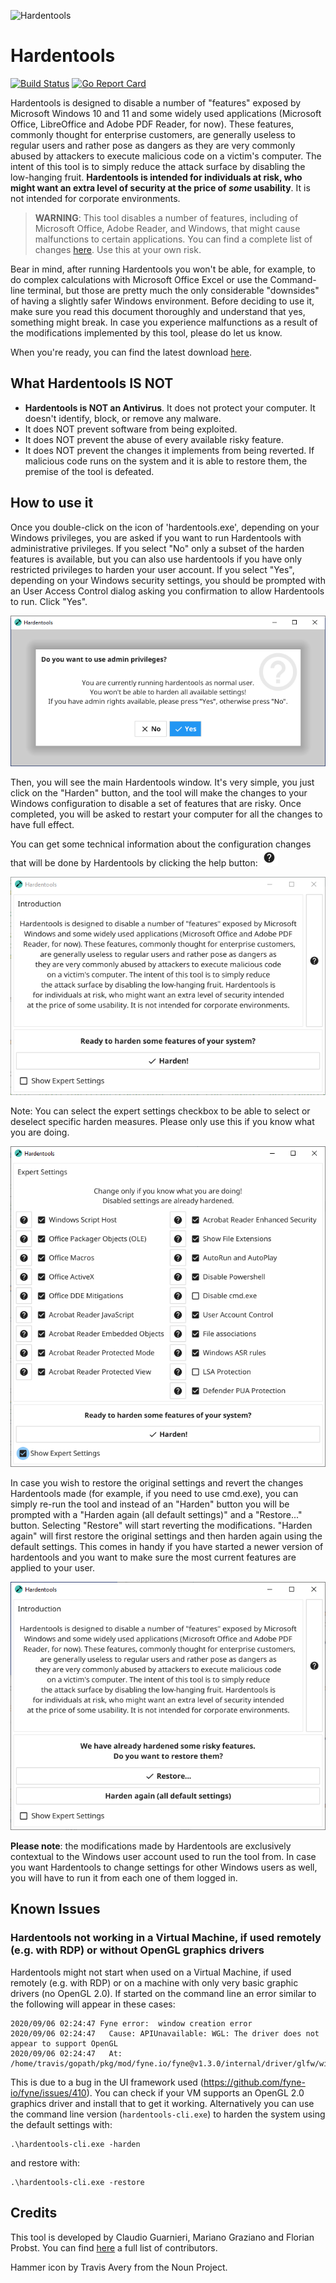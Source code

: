 ![Hardentools](https://github.com/securitywithoutborders/hardentools/raw/master/graphics/icon@128.png)

# Hardentools

[![Build Status](https://travis-ci.org/securitywithoutborders/hardentools.svg?branch=master)](https://travis-ci.org/securitywithoutborders/hardentools)
[![Go Report Card][goreportcard-badge]][goreportcard]

Hardentools is designed to disable a number of "features" exposed by Microsoft Windows 10 and 11 and some widely used applications (Microsoft Office, LibreOffice and Adobe PDF Reader, for now). These features, commonly thought for enterprise customers, are generally useless to regular users and rather pose as dangers as they are very commonly abused by attackers to execute malicious code on a victim's computer. The intent of this tool is to simply reduce the attack surface by disabling the low-hanging fruit. **Hardentools is intended for individuals at risk, who might want an extra level of security at the price of *some* usability**. It is not intended for corporate environments.

> **WARNING**: This tool disables a number of features, including of Microsoft Office, Adobe Reader, and Windows, that might cause malfunctions to certain applications. You can find a complete list of changes [here](https://github.com/securitywithoutborders/hardentools/wiki). Use this at your own risk.

Bear in mind, after running Hardentools you won't be able, for example, to do complex calculations with Microsoft Office Excel or use the Command-line terminal, but those are pretty much the only considerable "downsides" of having a slightly safer Windows environment. Before deciding to use it, make sure you read this document thoroughly and understand that yes, something might break. In case you experience malfunctions as a result of the modifications implemented by this tool, please do let us know.

When you're ready, you can find the latest download [here](https://github.com/securitywithoutborders/hardentools/releases).


## What Hardentools IS NOT

- **Hardentools is NOT an Antivirus**. It does not protect your computer. It doesn't identify, block, or remove any malware.
- It does NOT prevent software from being exploited.
- It does NOT prevent the abuse of every available risky feature.
- It does NOT prevent the changes it implements from being reverted. If malicious code runs on the system and it is able to restore them, the premise of the tool is defeated.


## How to use it

Once you double-click on the icon of 'hardentools.exe', depending on your Windows privileges, you are asked if you want to run Hardentools with administrative privileges. If you select "No" only a subset of the harden features is available, but you can also use hardentools if you have only restricted privileges to harden your user account. If you select "Yes", depending on your Windows security settings, you should be prompted with an User Access Control dialog asking you confirmation to allow Hardentools to run. Click "Yes".

![AdminPrivilegesDialogScreenshot](./graphics/AdminPrivDialog.png)

Then, you will see the main Hardentools window. It's very simple, you just click on the "Harden" button, and the tool will make the changes to your Windows configuration to disable a set of features that are risky. Once completed, you will be asked to restart your computer for all the changes to have full effect.

You can get some technical information about the configuration changes that will be done by Hardentools by clicking the help button: ![MainWindowScreenshot](./graphics/helpButtonSymbol.png)

![MainWindowScreenshot](./graphics/MainWindow.png)

Note: You can select the expert settings checkbox to be able to select or deselect specific harden measures. Please only use this if you know what you are doing.

![MainWindowExpertScreenshot](./graphics/MainWindowExpert.png)

In case you wish to restore the original settings and revert the changes Hardentools made (for example, if you need to use cmd.exe), you can simply re-run the tool and instead of an "Harden" button you will be prompted with a "Harden again (all default settings)" and a "Restore..." button. Selecting "Restore" will start reverting the modifications. "Harden again" will first restore the original settings and then harden again using the default settings. This comes in handy if you have started a newer version of hardentools and you want to make sure the most current features are applied to your user.

![MainWindowsHardenedScreenshot](./graphics/AlreadyHardened.png)

**Please note**: the modifications made by Hardentools are exclusively contextual to the Windows user account used to run the tool from. In case you want Hardentools to change settings for other Windows users as well, you will have to run it from each one of them logged in.

## Known Issues
### Hardentools not working in a Virtual Machine, if used remotely (e.g. with RDP) or without OpenGL graphics drivers

Hardentools might not start when used on a Virtual Machine, if used remotely (e.g. with RDP) or on a machine with only very basic graphic drivers (no OpenGL 2.0). If started on the command line an error similar to the following will appear in these cases:
```
2020/09/06 02:24:47 Fyne error:  window creation error
2020/09/06 02:24:47   Cause: APIUnavailable: WGL: The driver does not appear to support OpenGL
2020/09/06 02:24:47   At: /home/travis/gopath/pkg/mod/fyne.io/fyne@v1.3.0/internal/driver/glfw/window.go:1133
```

This is due to a bug in the UI framework used (https://github.com/fyne-io/fyne/issues/410). You can check if your VM supports an OpenGL 2.0 graphics driver and install that to get it working. Alternatively you can use the command line version (`hardentools-cli.exe`) to harden the system using the default settings with:

    .\hardentools-cli.exe -harden

and restore with:

    .\hardentools-cli.exe -restore


## Credits

This tool is developed by Claudio Guarnieri, Mariano Graziano and Florian Probst. You can find [here](https://github.com/securitywithoutborders/hardentools/graphs/contributors) a full list of contributors.

Hammer icon by Travis Avery from the Noun Project.

[goreportcard]: https://goreportcard.com/report/github.com/securitywithoutborders/hardentools
[goreportcard-badge]: https://goreportcard.com/badge/github.com/securitywithoutborders/hardentools
